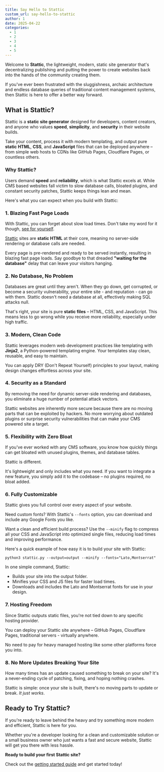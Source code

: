 ```yaml
---
title: Say Hello to Stattic
custom_url: say-hello-to-stattic
author: 1
date: 2025-04-22
categories:
  - 1
  - 2
  - 3
  - 4
  - 5
---
```


Welcome to **Stattic**, the lightweight, modern, static site generator that's decentralizing publishing and putting the power to create websites back into the hands of the community creating them.

If you've ever been frustrated with the sluggishness, archaic architecture and endless database queries of traditional content management systems, then Stattic is here to offer a better way forward.

## What is Stattic?

Stattic is a **static site generator** designed for developers, content creators, and anyone who values **speed**, **simplicity**, and **security** in their website builds. 

Take your content, process it with modern templating, and output pure **static HTML**, **CSS**, and **JavaScript** files that can be deployed anywhere – from simple web hosts to CDNs like GitHub Pages, Cloudflare Pages, or countless others.

### Why Stattic?

Users demand **speed** and **reliability**, which is what Stattic excels at. While CMS based websites fall victim to slow database calls, bloated plugins, and constant security patches, Stattic keeps things lean and mean.

Here's what you can expect when you build with Stattic:

### 1. **Blazing Fast Page Loads**

With Stattic, you can forget about slow load times. Don't take my word for it though, [see for yourself](https://pagespeed.web.dev/analysis/https-demo-stattic-site/04ku4kp8kj?form_factor=desktop).

[Stattic](https://stattic.site) sites are **static HTML** at their core, meaning no server-side rendering or database calls are needed. 

Every page is pre-rendered and ready to be served instantly, resulting in blazing fast page loads. Say goodbye to that dreaded **"waiting for the database"** delay that can leave your visitors hanging.

### 2. **No Database, No Problem**

Databases are great until they aren't. When they go down, get corrupted, or become a security vulnerability, your entire site - and reputation - can go with them. Stattic doesn't need a database at all, effectively making SQL attacks null.

That's right, your site is pure **static files** – HTML, CSS, and JavaScript. This means less to go wrong while you receive more reliability, especially under high traffic.

### 3. **Modern, Clean Code**

Stattic leverages modern web development practices like templating with **Jinja2**, a Python-powered templating engine. Your templates stay clean, reusable, and easy to maintain. 

You can apply DRY (Don't Repeat Yourself) principles to your layout, making design changes effortless across your site.

### 4. **Security as a Standard**

By removing the need for dynamic server-side rendering and databases, you eliminate a huge number of potential attack vectors. 

Stattic websites are inherently more secure because there are no moving parts that can be exploited by hackers. No more worrying about outdated plugins or surprise security vulnerabilities that can make your CMS powered site a target.

### 5. **Flexibility with Zero Bloat**

If you've ever worked with any CMS software, you know how quickly things can get bloated with unused plugins, themes, and database tables. 

Stattic is different.

It's lightweight and only includes what you need. If you want to integrate a new feature, you simply add it to the codebase – no plugins required, no bloat added.

### 6. **Fully Customizable**

Stattic gives you full control over every aspect of your website. 

Need custom fonts? With Stattic's `--fonts` option, you can download and include any Google Fonts you like. 

Want a clean and efficient build process? Use the `--minify` flag to compress all your CSS and JavaScript into optimized single files, reducing load times and improving performance.

Here's a quick example of how easy it is to build your site with Stattic:

```
python3 stattic.py --output=output --minify --fonts="Lato,Montserrat"
```

In one simple command, Stattic:

* Builds your site into the output folder.
* Minifies your CSS and JS files for faster load times.
* Downloads and includes the Lato and Montserrat fonts for use in your design.

### 7. Hosting Freedom

Since Stattic outputs static files, you're not tied down to any specific hosting provider. 

You can deploy your Stattic site anywhere – GitHub Pages, Cloudflare Pages, traditional servers - virtually anywhere.

No need to pay for heavy managed hosting like some other platforms force you into.

### 8. No More Updates Breaking Your Site

How many times has an update caused something to break on your site? It's a never-ending cycle of patching, fixing, and hoping nothing crashes.

Stattic is simple: once your site is built, there's no moving parts to update or break. _It just works_.

## Ready to Try Stattic?

If you're ready to leave behind the heavy and try something more modern and efficient, Stattic is here for you. 

Whether you're a developer looking for a clean and customizable solution or a small business owner who just wants a fast and secure website, Stattic will get you there with less hassle.

**Ready to build your first Stattic site?**

Check out the [getting started guide](/blog/command-line-arguments-for-stattic/) and get started today!